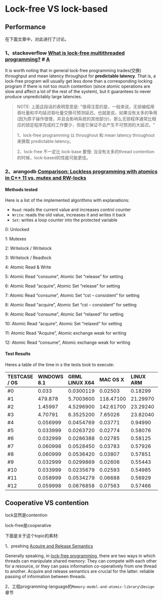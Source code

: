 

# Lock-free VS lock-based

## Performance

在下面文章中，对此进行了讨论。

### 1、stackoverflow [What is lock-free multithreaded programming?](https://stackoverflow.com/questions/14011849/what-is-lock-free-multithreaded-programming) # [A](https://stackoverflow.com/a/14011948) 

It is worth noting that in general lock-free programming trades(交换) throughput and mean latency throughput for **predictable latency**. That is, a lock-free program will usually get less done than a corresponding locking program if there is not too much contention (since atomic operations are slow and affect a lot of the rest of the system), but it guarantees to never produce unpredictably large latencies.

> NOTE: 上面这段话的表明意思是: "值得注意的是，一般来说，无锁编程用吞吐量和平均延迟吞吐量交换可预测延迟。也就是说，如果没有太多的争用(因为原子操作很慢，并且会影响系统的其他部分)，那么无锁程序通常比相应的锁定程序完成的工作要少，但是它保证不会产生不可预测的大延迟。"
>
> 1、lock-free programming 以 throughout 和 mean latency throughout 来换取 predictable latency。
>
> 2、lock-free 不一定比 lock-base 要慢: 当没有太多的thread contention的时候，lock-based的性能可能更佳。

### 2、arangodb [Comparison: Lockless programming with atomics in C++ 11 vs. mutex and RW-locks](https://www.arangodb.com/2015/02/comparing-atomic-mutex-rwlocks/)

#### Methods tested

Here is a list of the implemented algorithms with explanations:

- `Read`: reads the current value and increases control counter
- `Write`: reads the old value, increases it and writes it back
- `Set`: writes a loop counter into the protected variable

0: Unlocked

1: Mutexes

2: Writelock / Writelock

3: Writelock / Readlock

4: Atomic Read & Write

5: Atomic Read “consume”, Atomic Set “release” for setting

6: Atomic Read “acquire”, Atomic Set “release” for setting

7: Atomic Read “consume”, Atomic Set “cst – consistent” for setting

8: Atomic Read “acquire”, Atomic Set “cst – consistent” for setting

9: Atomic Read “consume”, Atomic Set “relaxed” for setting

10: Atomic Read “acquire”, Atomic Set “relaxed” for setting

11: Atomic Read “Acquire”, Atomic exchange weak for writing

12: Atomic Read “consume”, Atomic exchange weak for writing

#### Test Results

Heres a table of the time in s the tests took to execute:

| TESTCASE / OS | WINDOWS 8.1 | GRML LINUX X64 | MAC OS X  | LINUX ARM | LINUX X64 |
| :------------ | :---------- | :------------- | :-------- | :-------- | :-------- |
| #0            | 0.033       | 0.0300119      | 0.02503   | 0.18299   | 0.02895   |
| #1            | 479.878     | 5.7003600      | 118.47100 | 21.29970  | 4.47721   |
| #2            | 1.45997     | 4.5296900      | 142.61700 | 23.29240  | 4.72051   |
| #3            | 4.70791     | 6.3525200      | 7.65026   | 23.82040  | 7.87677   |
| #4            | 0.056999    | 0.0454769      | 0.03771   | 0.94990   | 0.035302  |
| #5            | 0.033999    | 0.0263720      | 0.02774   | 0.58076   | 0.017803  |
| #6            | 0.032999    | 0.0286388      | 0.02785   | 0.58125   | 0.017604  |
| #7            | 0.060998    | 0.0528450      | 0.03783   | 0.57926   | 0.033422  |
| #8            | 0.060999    | 0.0536420      | 0.03807   | 0.57851   | 0.033546  |
| #9            | 0.032999    | 0.0299869      | 0.02606   | 0.55443   | 0.017258  |
| #10           | 0.033999    | 0.0235679      | 0.02593   | 0.54985   | 0.017839  |
| #11           | 0.058999    | 0.0534279      | 0.06688   | 0.56929   | 0.030724  |
| #12           | 0.059998    | 0.0676858      | 0.07563   | 0.57466   | 0.036788  |

## Cooperative VS contention 

lock显然是contention 

lock-free是cooperative 

下面是关于这个topic的素材: 



1、preshing [Acquire and Release Semantics](https://preshing.com/20120913/acquire-and-release-semantics/)

Generally speaking, in [lock-free programming](http://preshing.com/20120612/an-introduction-to-lock-free-programming), there are two ways in which threads can manipulate shared memory: They can compete with each other for a resource, or they can pass information co-operatively from one thread to another. Acquire and release semantics are crucial for the latter: reliable passing of information between threads. 

2、工程programming-language的`Memory-model-and-atomic-library\Design`章节